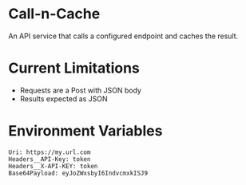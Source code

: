 # Call-n-Cache
An API service that calls a configured endpoint and caches the result.

# Current Limitations
- Requests are a Post with JSON body
- Results expected as JSON

# Environment Variables
```
Uri: https://my.url.com
Headers__API-Key: token
Headers__X-API-KEY: token
Base64Payload: eyJoZWxsbyI6IndvcmxkISJ9
```